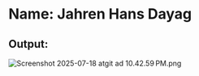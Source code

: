 # Name: Jahren Hans Dayag <br>

## Output: <br>

![Screenshot 2025-07-18 atgit ad 10.42.59 PM.png](Screenshot%202025-07-18%20at%2010.42.59%E2%80%AFPM.png)